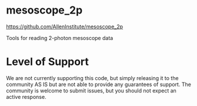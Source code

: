 mesoscope_2p
===============================

https://github.com/AllenInstitute/mesoscope_2p

Tools for reading 2-photon mesoscope data

Level of Support
===============================
We are not currently supporting this code, but simply releasing it to the community AS IS but are not able to provide any guarantees of support. The community is welcome to submit issues, but you should not expect an active response.
